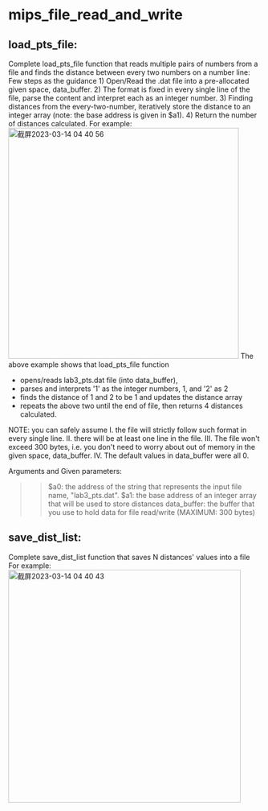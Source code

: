 # mips_file_read_and_write
## load_pts_file:
Complete load_pts_file function that reads multiple pairs of numbers from a file and finds the distance between every two numbers on a number line:
Few steps as the guidance
        1) Open/Read the .dat file into a pre-allocated given space, data_buffer.
        2) The format is fixed in every single line of the file, parse the content
            and interpret each as an integer number.
        3) Finding distances from the every-two-number, iteratively store the distance to an integer array
            (note: the base address is given in $a1).
        4) Return the number of distances calculated.
For example:
<img width="459" alt="截屏2023-03-14 04 40 56" src="https://user-images.githubusercontent.com/71242774/224990349-162f3cbc-878d-4da1-97d8-92084c746906.png">
The above example shows that load_pts_file function
- opens/reads lab3_pts.dat file (into data_buffer),
- parses and interprets '1' as the integer numbers, 1, and '2' as 2
- finds the distance of 1 and 2 to be 1 and updates the distance array
- repeats the above two until the end of file, then returns 4 distances calculated.

NOTE: you can safely assume
I. the file will strictly follow such <NUMBER> <SPACE> <NUMBER> <NEW LINE> format in every single line.
II. there will be at least one line in the file.
III. The file won't exceed 300 bytes, i.e. you don't need to worry about out of memory in the given space, data_buffer.
IV. The default values in data_buffer were all 0.

Arguments and Given parameters:
>> $a0: the address of the string that represents the input file name, "lab3_pts.dat".
>> $a1: the base address of an integer array that will be used to store distances
>> data_buffer: the buffer that you use to hold data for file read/write (MAXIMUM: 300 bytes)

## save_dist_list:
Complete save_dist_list function that saves N distances' values into a file
For example:
<img width="463" alt="截屏2023-03-14 04 40 43" src="https://user-images.githubusercontent.com/71242774/224990376-864406b3-6e1f-4a54-82e0-5c069b80580c.png">
